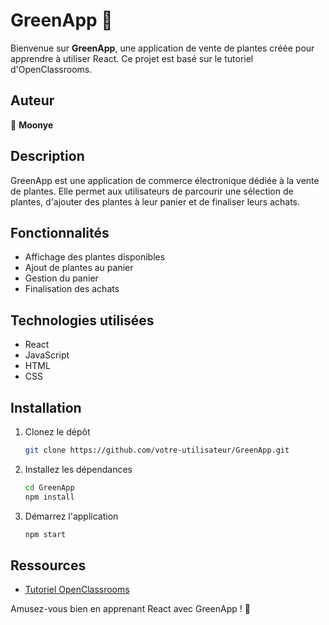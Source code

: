 # GreenApp 🌿

Bienvenue sur **GreenApp**, une application de vente de plantes créée pour apprendre à utiliser React. Ce projet est basé sur le tutoriel d'OpenClassrooms.

## Auteur

👤 **Moonye**

## Description

GreenApp est une application de commerce électronique dédiée à la vente de plantes. Elle permet aux utilisateurs de parcourir une sélection de plantes, d'ajouter des plantes à leur panier et de finaliser leurs achats.

## Fonctionnalités

- Affichage des plantes disponibles
- Ajout de plantes au panier
- Gestion du panier
- Finalisation des achats

## Technologies utilisées

- React
- JavaScript
- HTML
- CSS

## Installation

1. Clonez le dépôt
   ```bash
   git clone https://github.com/votre-utilisateur/GreenApp.git
   ```
2. Installez les dépendances
   ```bash
   cd GreenApp
   npm install
   ```
3. Démarrez l'application
   ```bash
   npm start
   ```

## Ressources

- [Tutoriel OpenClassrooms](https://openclassrooms.com/fr/courses/7008001-debutez-avec-react/7137561-tirez-le-maximum-de-ce-cours-20)

Amusez-vous bien en apprenant React avec GreenApp ! 🌱

